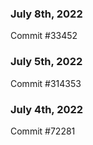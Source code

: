 ### July 8th, 2022

Commit #33452

### July 5th, 2022

Commit #314353


### July 4th, 2022

Commit #72281
